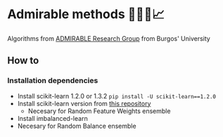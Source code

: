 # Admirable methods 🔄🌲✨📈 

Algorithms from [ADMIRABLE Research Group](https://admirable-ubu.es/) from Burgos' University 


## How to
### Installation dependencies
* Install scikit-learn 1.2.0 or 1.3.2
 `pip install -U scikit-learn==1.2.0`
* Install scikit-learn version from [this repository](https://github.com/jlgarridol/sklearn-ubu/releases)
  * Necesary for Random Feature Weights ensemble
 * Install imbalanced-learn
  * Necesary for Random Balance ensemble 
  
